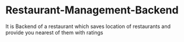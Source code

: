 # Restaurant-Management-Backend
It is Backend of a restaurant which saves location of restaurants and provide you nearest of them with ratings
